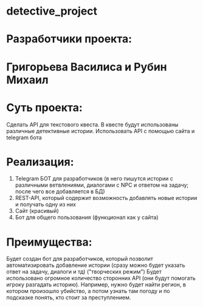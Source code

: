 # detective_project

# Разработчики проекта: 
# Григорьева Василиса и Рубин Михаил

# Суть проекта:
Сделать API для текстового квеста. В квесте будут использованы различные детективные истории. Использовать API с помощью сайта и telegram бота
# Реализация:
1) Telegram БОТ для разработчиков (в него пишутся истории с различными ветвлениями, диалогами с NPC и ответом на задачу; после чего все добавляется в БД)
2) REST-API, который содержит возможность добавлять новые истории и получать одну из них
3) Сайт (красивый)
4) Бот для общего пользования (функционал как у сайта)

# Преимущества:
Будет создан бот для разработчиков, который позволит автоматизировать добавление истории (сразу можно будет указать ответ на задачу, диалоги и тд) ("творческих режим")
Будет использовано огромное количество сторонних API (они будут помогать игроку разгадать историю). Например, нужно будет найти регион, в котором произошло убийство, а потом узнать там погоду и по подсказке понять, кто стоит за преступлением.
